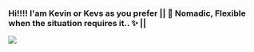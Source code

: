 ### Hi!!!! I'am Kevin or Kevs as you prefer || 🍃 Nomadic, Flexible when the situation requires it.. ✨ ||
<img src="(https://user-images.githubusercontent.com/107918168/178613609-793e0058-c4cd-487a-a0b6-f92ce70ef7fd.gif) " /> 

<!--
**KevsCha/KevsCha** is a ✨ _special_ ✨ repository because its `README.md` (this file) appears on your GitHub profile.


